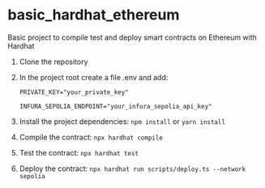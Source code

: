 # basic_hardhat_ethereum
Basic project to compile test and deploy smart contracts on Ethereum with Hardhat

1. Clone the repository
2. In the project root create a file .env and add:
   
    `PRIVATE_KEY="your_private_key"`
   
    `INFURA_SEPOLIA_ENDPOINT="your_infura_sepolia_api_key"`
4.  Install the project dependencies: `npm install` or `yarn install`
5.  Compile the contract: `npx hardhat compile`
6.  Test the contract: `npx hardhat test`
7.  Deploy the contract: `npx hardhat run scripts/deploy.ts --network sepolia`